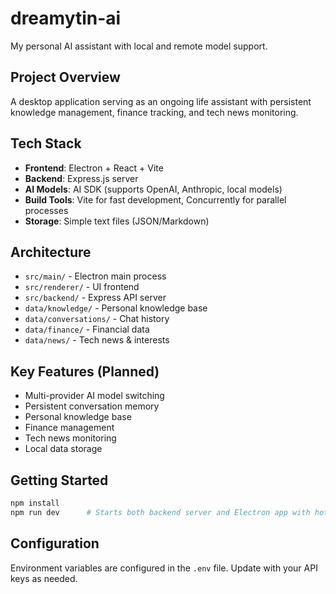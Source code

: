 # dreamytin-ai
My personal AI assistant with local and remote model support.

## Project Overview
A desktop application serving as an ongoing life assistant with persistent knowledge management, finance tracking, and tech news monitoring.

## Tech Stack
- **Frontend**: Electron + React + Vite
- **Backend**: Express.js server
- **AI Models**: AI SDK (supports OpenAI, Anthropic, local models)
- **Build Tools**: Vite for fast development, Concurrently for parallel processes
- **Storage**: Simple text files (JSON/Markdown)

## Architecture
- `src/main/` - Electron main process
- `src/renderer/` - UI frontend
- `src/backend/` - Express API server
- `data/knowledge/` - Personal knowledge base
- `data/conversations/` - Chat history
- `data/finance/` - Financial data
- `data/news/` - Tech news & interests

## Key Features (Planned)
- Multi-provider AI model switching
- Persistent conversation memory
- Personal knowledge base
- Finance management
- Tech news monitoring
- Local data storage

## Getting Started
```bash
npm install
npm run dev      # Starts both backend server and Electron app with hot reloading
```

## Configuration
Environment variables are configured in the `.env` file. Update with your API keys as needed.
